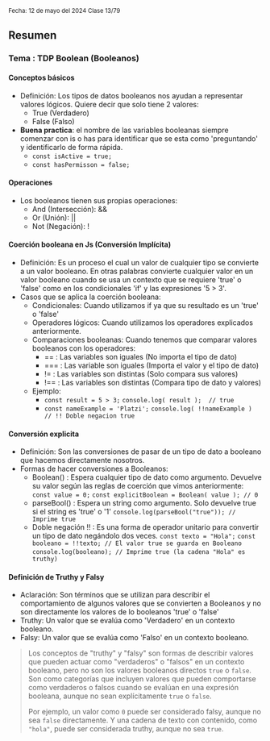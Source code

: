 <sub> Fecha: 12 de mayo del 2024 </sub>
<sub> Clase 13/79 </sub>
## Resumen
### Tema : TDP Boolean (Booleanos)
#### Conceptos básicos

- Definición: Los tipos de datos booleanos nos ayudan a representar valores lógicos. Quiere decir que solo tiene 2 valores:
	- True   (Verdadero)
	- False  (Falso)
- **Buena practica**: el nombre de las variables booleanas siempre comenzar con is o has para identificar que se esta como 'preguntando' y identificarlo de forma rápida.
	- `const isActive = true;`
	- `const hasPermisson = false;`
#### Operaciones 

- Los booleanos tienen sus propias operaciones:
	- And  (Intersección): &&
	- Or    (Unión):           ||
	- Not  (Negación):     ! 
#### Coerción booleana en Js (Conversión Implícita)

- Definición: Es un proceso el cual un valor de cualquier tipo se convierte a un valor booleano. En otras palabras convierte cualquier valor en un valor booleano cuando se usa un contexto que se requiere 'true' o 'false' como en los condicionales 'if' y las expresiones '5 > 3'.
- Casos que se aplica la coerción booleana:
	- Condicionales: Cuando utilizamos if ya que su resultado es un 'true' o 'false'
	- Operadores lógicos: Cuando utilizamos los operadores explicados anteriormente.
	- Comparaciones booleanas: Cuando tenemos que comparar valores booleanos con los operadores: 
		- ==    : Las variables son iguales (No importa el tipo de dato)
		- === : Las variable son iguales (Importa el valor y el tipo de dato)
		- !=     : Las variables son distintas (Solo compara sus valores)
		- !==  :  Las variables son distintas (Compara tipo de dato y valores)
	- Ejemplo:
		- `const result = 5 > 3;`
		  `console.log( result );  // true`
		- `const nameExample = 'Platzi';`
		  `console.log( !!nameExample ) // !! Doble negacion true`
#### Conversión explicita

- Definición: Son las conversiones de pasar de un tipo de dato a booleano que hacemos directamente nosotros. 
- Formas de hacer conversiones a Booleanos:
	- Boolean()    : Espera cualquier tipo de dato como argumento. Devuelve su valor según las reglas de coerción que vimos anteriormente:
	  `const value = 0;`
	  `const explicitBoolean = Boolean( value ); // 0`
	- parseBool() : Espera un string como argumento. Solo devuelve true si el string es 'true' o '1'
	  `console.log(parseBool("true")); // Imprime true`
	- Doble negación !! : Es una forma de operador unitario para convertir un tipo de dato negándolo dos veces. 
	  `const texto = "Hola";`
	  `const booleano = !!texto; // El valor true se guarda en Booleano`
	  `console.log(booleano); // Imprime true (la cadena "Hola" es truthy)`
#### Definición de Truthy y Falsy

- Aclaración: Son términos que se utilizan para describir el comportamiento de algunos valores que se convierten a Booleanos y no son directamente los valores de lo booleanos 'true' o 'false'
- Truthy: Un valor que se evalúa como 'Verdadero' en un contexto booleano. 
- Falsy: Un valor que se evalúa como 'Falso' en un contexto booleano. 

>Los conceptos de "truthy" y "falsy" son formas de describir valores que pueden actuar como "verdaderos" o "falsos" en un contexto booleano, pero no son los valores booleanos directos `true` o `false`. Son como categorías que incluyen valores que pueden comportarse como verdaderos o falsos cuando se evalúan en una expresión booleana, aunque no sean explícitamente `true` o `false`.
>
>Por ejemplo, un valor como `0` puede ser considerado falsy, aunque no sea `false` directamente. Y una cadena de texto con contenido, como `"hola"`, puede ser considerada truthy, aunque no sea `true`.
